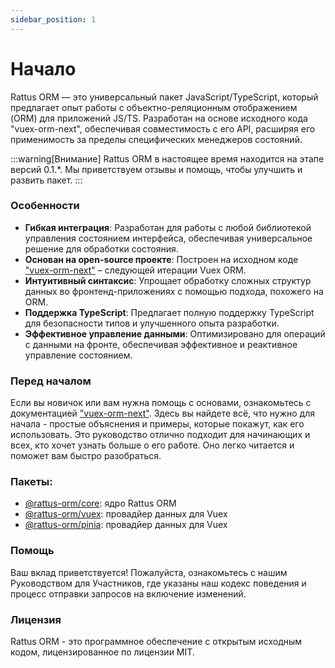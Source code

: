 ```yaml
---
sidebar_position: 1
---
```


# Начало

Rattus ORM — это универсальный пакет JavaScript/TypeScript, 
который предлагает опыт работы с объектно-реляционным 
отображением (ORM) для приложений JS/TS. Разработан на 
основе исходного кода "vuex-orm-next", обеспечивая 
совместимость с его API, расширяя его применимость за 
пределы специфических менеджеров состояний.

:::warning[Внимание]
Rattus ORM в настоящее время находится на этапе версий 0.1.*. Мы приветствуем отзывы и помощь, чтобы 
улучшить и развить пакет.
:::

### Особенности

- **Гибкая интеграция**: Разработан для работы с любой библиотекой управления состоянием интерфейса, обеспечивая универсальное решение для обработки состояния.
- **Основан на open-source проекте**: Построен на исходном коде ["vuex-orm-next"](https://next.vuex-orm.org/) – следующей итерации Vuex ORM.
- **Интуитивный синтаксис**: Упрощает обработку сложных структур данных во фронтенд-приложениях с помощью подхода, похожего на ORM.
- **Поддержка TypeScript**: Предлагает полную поддержку TypeScript для безопасности типов и улучшенного опыта разработки.
- **Эффективное управление данными**: Оптимизировано для операций с данными на фронте, обеспечивая эффективное и реактивное управление состоянием.

### Перед началом

Если вы новичок или вам нужна помощь с основами, ознакомьтесь с документацией ["vuex-orm-next"](https://next.vuex-orm.org/). Здесь вы найдете всё, что нужно для начала - простые объяснения и примеры, которые покажут, как его использовать. Это руководство отлично подходит для начинающих и всех, кто хочет узнать больше о его работе. Оно легко читается и поможет вам быстро разобраться.

### Пакеты:
* [@rattus-orm/core](/docs/category/core-package): ядро Rattus ORM
* [@rattus-orm/vuex](/docs/category/vuex-integration-vue): провадйер данных для Vuex
* [@rattus-orm/pinia](/docs/category/pinia-integration-vue): провадйер данных для Vuex

### Помощь
Ваш вклад приветствуется! Пожалуйста, ознакомьтесь с нашим Руководством для Участников, где указаны наш кодекс поведения и процесс отправки запросов на включение изменений.

### Лицензия
Rattus ORM - это программное обеспечение с открытым исходным кодом, лицензированное по лицензии MIT.

